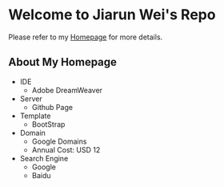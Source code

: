 # Welcome to Jiarun Wei's Repo
Please refer to my [Homepage](http://jiarunw.com) for more details.
## About My Homepage
* IDE
  * Adobe DreamWeaver
* Server
  * Github Page
* Template
  * BootStrap
* Domain
  * Google Domains
  * Annual Cost: USD 12
* Search Engine
  * Google
  * Baidu
